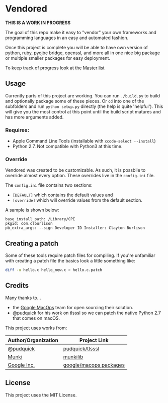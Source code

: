 Vendored
===

**THIS IS A WORK IN PROGRESS**

The goal of this repo make it easy to "vendor" your own frameworks and programming languages in an easy and automated fashion.

Once this project is complete you will be able to have own version of python, ruby, pyojbc bridge, openssl, and more all in one nice big package or multiple smaller packages for easy deployment.

To keep track of progress look at the [Master list](https://github.com/clburlison/vendored/issues/1)

## Usage

Currently parts of this project are working. You can run `./build.py` to build and optionally package some of these pieces. Or `cd` into one of the subfolders and run `python setup.py` directly (the help is quite 'helpful'). This will give you the most control at this point until the build script matures and has more arguments added.

### Requires:
* Apple Command Line Tools (installable with `xcode-select --install`)
* Python 2.7. Not compatible with Python3 at this time.

### Override
Vendored was created to be customizable. As such, it is possbile to override almost every option. These overrides live in the `config.ini` file.

The `config.ini` file contains two sections:
* `[DEFAULT]` which contains the default values and
* `[override]` which will override values from the default section.

A sample is shown below:

    base_install_path: /Library/CPE
    pkgid: com.clburlison
    pb_extra_args: --sign Developer ID Installer: Clayton Burlison

## Creating a patch
Some of these tools require patch files for compiling. If you're unfamiliar with creating a patch file the basics look a little something like:

```bash
diff -u hello.c hello_new.c > hello.c.patch
```

## Credits
Many thanks to...
* the [Google MacOps](https://github.com/google/macops/) team for open sourcing their solution.
* [@pudquick](https://github.com/pudquick) for his work on tlsssl so we can patch the native Python 2.7 that comes on macOS.

This project uses works from:

| Author/Organization  |  Project Link |
|----------------------|---------------|
[@pudquick](https://github.com/pudquick) | [pudquick/tlsssl](https://github.com/pudquick/tlsssl)
[Munki](https://github.com/munki) | [munkilib](https://github.com/munki/munki/blob/master/code/client/munkilib/)
[Google Inc.](https://github.com/google/macops) | [google/macops packages](https://github.com/google/macops/tree/master/packages)

## License

This project uses the MIT License.
